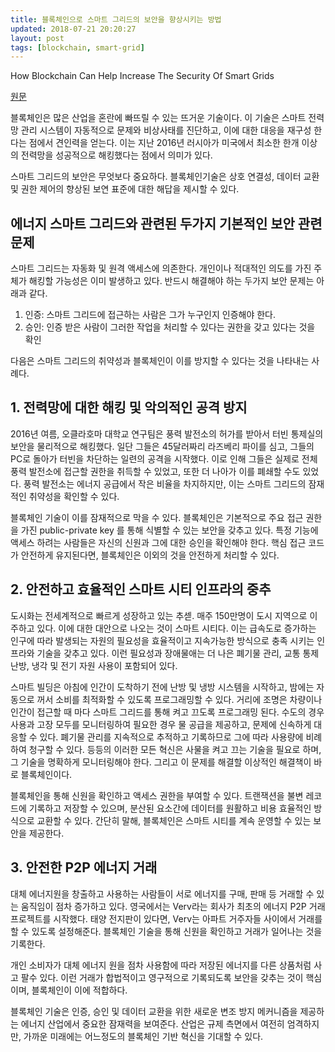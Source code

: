 ```yaml
---
title: 블록체인으로 스마트 그리드의 보안을 향상시키는 방법
updated: 2018-07-21 20:20:27
layout: post
tags: [blockchain, smart-grid]
---
```


How Blockchain Can Help Increase The Security Of Smart Grids

[원문](https://www.forbes.com/sites/andrewarnold/2018/04/16/how-blockchain-can-help-increase-the-security-of-smart-grids/#551b65b1b489)

블록체인은 많은 산업을 혼란에 빠뜨릴 수 있는 뜨거운 기술이다. 이 기술은 스마트 전력망 관리 시스템이 자동적으로 문제와 비상사태를 진단하고, 이에 대한 대응을 재구성 한다는 점에서 견인력을 얻는다. 이는 지난 2016년 러시아가 미국에서 최소한 한개 이상의 전력망을 성공적으로 해킹했다는 점에서 의미가 있다.

스마트 그리드의 보안은 무엇보다 중요하다. 블록체인기술은 상호 연결성, 데이터 교환 및 권한 제어의 향상된 보연 표준에 대한 해답을 제시할 수 있다. 

## 에너지 스마트 그리드와 관련된 두가지 기본적인 보안 관련 문제

스마트 그리드는 자동화 및 원격 액세스에 의존한다. 개인이나 적대적인 의도를 가진 주체가 해킹할 가능성은 이미 발생하고 있다. 반드시 해결해야 하는 두가지 보안 문제는 아래과 같다.

1. 인증: 스마트 그리드에 접근하는 사람은 그가 누구인지 인증해야 한다.
2. 승인: 인증 받은 사람이 그러한 작업을 처리할 수 있다는 권한을 갖고 있다는 것을 확인

다음은 스마트 그리드의 취약성과 블록체인이 이를 방지할 수 있다는 것을 나타내는 사례다.

## 1. 전력망에 대한 해킹 및 악의적인 공격 방지

2016년 여름, 오클라호마 대학교 연구팀은 풍력 발전소의 허가를 받아서 터빈 통제실의 보안을 물리적으로 해킹했다. 일단 그들은 45달러짜리 라즈베리 파이를 심고, 그들의 PC로 돌아가 터빈을 차단하는 일련의 공격을 시작했다. 이로 인해 그들은 실제로 전체 풍력 발전소에 접근할 권한을 취득할 수 있었고, 또한 더 나아가 이를 폐쇄할 수도 있었다. 풍력 발전소는 에너지 공급에서 작은 비율을 차지하지만, 이는 스마트 그리드의 잠재적인 취약성을 확인할 수 있다.

블록체인 기술이 이를 잠재적으로 막을 수 있다. 블록체인은 기본적으로 주요 접근 권한을 가진 public-private key 를 통해 식별할 수 있는 보안을 갖추고 있다. 특정 기능에 액세스 하려는 사람들은 자신의 신원과 그에 대한 승인을 확인해야 한다. 핵심 접근 코드가 안전하게 유지된다면, 블록체인은 이외의 것을 안전하게 처리할 수 있다.

## 2. 안전하고 효율적인 스마트 시티 인프라의 중추

도시화는 전세계적으로 빠르게 성장하고 있는 추섿. 매주 150만명이 도시 지역으로 이주하고 있다. 이에 대한 대안으로 나오는 것이 스마트 시티다. 이는 급속도로 증가하는 인구에 따라 발생되는 자원의 필요성을  효율적이고 지속가능한 방식으로 충족 시키는 인프라와 기술을 갖추고 있다. 이런 필요성과 장애물애는 더 나은 폐기물 관리, 교통 통제 난방, 냉각 및 전기 자원 사용이 포함되어 있다.

스마트 빌딩은 아침에 인간이 도착하기 전에 난방 및 냉방 시스템을 시작하고, 밤에는 자동으로 꺼서 소비를 최적화할 수 있도록 프로그래밍할 수 있다. 거리에 조명은 차량이나 인간이 접근할 때 마다 스마트 그리드를 통해 켜고 끄도록 프로그래밍 된다. 수도의 경우 사용과 고장 모두를 모니터링하여 필요한 경우 물 공급을 제공하고, 문제에 신속하게 대응할 수 있다. 폐기물 관리를 지속적으로 추적하고 기록하므로 그에 따라 사용량에 비례하여 청구할 수 있다. 등등의 이러한 모든 혁신은 사물을 켜고 끄는 기술을 필요로 하며, 그 기술을 명확하게 모니터링해야 한다. 그리고 이 문제를 해결할 이상적인 해결책이 바로 블록체인이다.

블록체인을 통해 신원을 확인하고 액세스 권한을 부여할 수 있다. 트랜잭션을 불변 레코드에 기록하고 저장할 수 있으며, 분산된 요소간에 데이터를 원활하고 비용 효율적인 방식으로 교환할 수 있다. 간단히 말해, 블록체인은 스마트 시티를 계속 운영할 수 있는 보안을 제공한다.

## 3. 안전한 P2P 에너지 거래

대체 에너지원을 창출하고 사용하는 사람들이 서로 에너지를 구매, 판매 등 거래할 수 있는 움직임이 점차 증가하고 있다. 영국에서는 Verv라는 회사가 최초의 에너지 P2P 거래 프로젝트를 시작했다. 태양 전지판이 있다면, Verv는 아파트 거주자들 사이에서 거래를 할 수 있도록 설정해준다. 블록체인 기술을 통해 신원을 확인하고 거래가 일어나는 것을 기록한다.

개인 소비자가 대체 에너지 원을 점차 사용함에 따라 저장된 에너지를 다른 상품처럼 사고 팔수 있다. 이런 거래가 합법적이고 영구적으로 기록되도록 보안을 갖추는 것이 핵심이며, 블록체인이 이에 적합하다.

블록체인 기술은 인증, 승인 및 데이터 교환을 위한 새로운 변조 방지 메커니즘을 제공하는 에너지 산업에서 중요한 잠재력을 보여준다. 산업은 규제 측면에서 여전히 엄격하지만, 가까운 미래에는 어느정도의 블록체인 기반 혁신을 기대할 수 있다.
